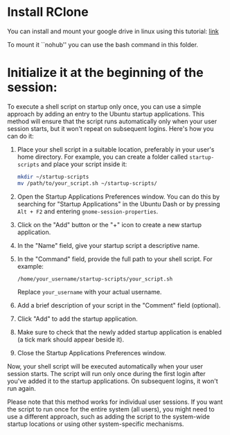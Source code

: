 # Install RClone

You can install and mount your google drive in linux using this tutorial: [link](https://ostechnix.com/mount-google-drive-using-rclone-in-linux/)

To mount it ``nohub'' you can use the bash command in this folder.

# Initialize it at the beginning of the session:

To execute a shell script on startup only once, you can use a simple approach by adding an entry to the Ubuntu startup applications. This method will ensure that the script runs automatically only when your user session starts, but it won't repeat on subsequent logins. Here's how you can do it:

1. Place your shell script in a suitable location, preferably in your user's home directory. For example, you can create a folder called `startup-scripts` and place your script inside it:

   ```bash
   mkdir ~/startup-scripts
   mv /path/to/your_script.sh ~/startup-scripts/
   ```

2. Open the Startup Applications Preferences window. You can do this by searching for "Startup Applications" in the Ubuntu Dash or by pressing `Alt + F2` and entering `gnome-session-properties`.

3. Click on the "Add" button or the "+" icon to create a new startup application.

4. In the "Name" field, give your startup script a descriptive name.

5. In the "Command" field, provide the full path to your shell script. For example:

   ```
   /home/your_username/startup-scripts/your_script.sh
   ```

   Replace `your_username` with your actual username.

6. Add a brief description of your script in the "Comment" field (optional).

7. Click "Add" to add the startup application.

8. Make sure to check that the newly added startup application is enabled (a tick mark should appear beside it).

9. Close the Startup Applications Preferences window.

Now, your shell script will be executed automatically when your user session starts. The script will run only once during the first login after you've added it to the startup applications. On subsequent logins, it won't run again.

Please note that this method works for individual user sessions. If you want the script to run once for the entire system (all users), you might need to use a different approach, such as adding the script to the system-wide startup locations or using other system-specific mechanisms.
